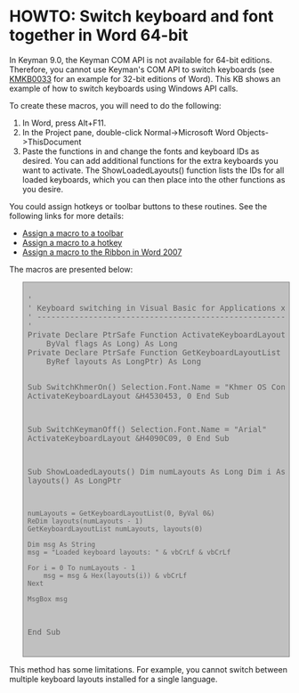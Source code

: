 # HOWTO: Switch keyboard and font together in Word 64-bit

<p>In Keyman 9.0, the Keyman COM API is not available for 64-bit editions. Therefore, you cannot use Keyman's COM API to switch keyboards (see <a href='http://help.keyman.com/kb/33'>KMKB0033</a> for an example for 32-bit editions of Word). This KB shows an example of how to switch keyboards using Windows API calls.</p>

<p>To create these macros, you will need to do the following:</p>

<ol>
<li>In Word, press Alt+F11.</li>
<li>In the Project pane, double-click Normal->Microsoft Word Objects-&gt;ThisDocument
<li>Paste the functions in and change the fonts and keyboard IDs as desired.  You can add additional functions for the extra keyboards you want to activate. The ShowLoadedLayouts() function lists the IDs for all loaded keyboards, which you can then place into the other functions as you desire.
</ol>

<p>You could assign hotkeys or toolbar buttons to these routines.  See the following links for more details:</p>

<ul>
<li><a href='http://word.mvps.org/FAQs/Customization/AsgnCmdOrMacroToToolbar.htm'>Assign a macro to a toolbar</a></li>
<li><a href='http://word.mvps.org/FAQs/Customization/AsgnCmdOrMacroToHotkey.htm'>Assign a macro to a hotkey</a></li>
<li><a href='http://word.mvps.org/FAQs/Customization/CustomizeRibbon.htm'>Assign a macro to the Ribbon in Word 2007</a></li>
</ul>

<p>The macros are presented below:</p>

<blockquote style='background: #c0c0c0; padding: 8px; border: solid 1px #808080'><pre>'
' Keyboard switching in Visual Basic for Applications x64
' -------------------------------------------------------
'
Private Declare PtrSafe Function ActivateKeyboardLayout Lib "user32" (ByVal HKL As LongPtr, _
    ByVal flags As Long) As Long
Private Declare PtrSafe Function GetKeyboardLayoutList Lib "user32" (ByVal size As Long, _
    ByRef layouts As LongPtr) As Long

Sub SwitchKhmerOn()
    Selection.Font.Name = "Khmer OS Content"
    ActivateKeyboardLayout &H4530453, 0
End Sub

Sub SwitchKeymanOff()
    Selection.Font.Name = "Arial"
    ActivateKeyboardLayout &H4090C09, 0
End Sub

Sub ShowLoadedLayouts()
    Dim numLayouts As Long
    Dim i As Long
    Dim layouts() As LongPtr

    numLayouts = GetKeyboardLayoutList(0, ByVal 0&)
    ReDim layouts(numLayouts - 1)
    GetKeyboardLayoutList numLayouts, layouts(0)

    Dim msg As String
    msg = "Loaded keyboard layouts: " & vbCrLf & vbCrLf

    For i = 0 To numLayouts - 1
        msg = msg & Hex(layouts(i)) & vbCrLf
    Next

    MsgBox msg
End Sub</pre></blockquote>

<p>This method has some limitations. For example, you cannot switch between multiple keyboard layouts installed for a single language.</p>
